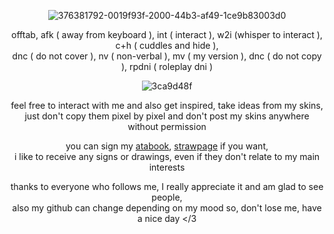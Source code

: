 <div align="center">

![376381792-0019f93f-2000-44b3-af49-1ce9b83003d0](https://github.com/user-attachments/assets/3d44b25e-416f-4792-a06d-47f06f1f71a7)<br/>

offtab, afk ( away from keyboard ), int ( interact ), w2i (whisper to interact ), c+h ( cuddles and hide ),<br/> dnc ( do not cover ), nv ( non-verbal ), mv ( my version ), dnc ( do not copy ), rpdni ( roleplay dni )

![3ca9d48f](https://github.com/user-attachments/assets/43a0afbc-8efc-4b4a-96f8-9cd78c6e31e2)<br/>

feel free to interact with me and also get inspired, take ideas from my skins,<br/> just don't copy them pixel by pixel and don't post my skins anywhere without permission

you can sign my [atabook](https://astariomaggelen.atabook.org/), [strawpage](https://astariomaggelen.straw.page/) if you want,<br/> i like to receive any signs or drawings, even if they don't relate to my main interests

thanks to everyone who follows me, I really appreciate it and am glad to see people,<br/> also my github can change depending on my mood so, don't lose me, have a nice day </3
